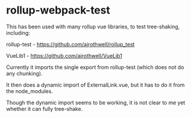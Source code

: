 # rollup-webpack-test

This has been used with many rollup vue libraries, to test tree-shaking, including:

rollup-test - https://github.com/ajrothwell/rollup_test

VueLib1 - https://github.com/ajrothwell/VueLib1

Currently it imports the single export from rollup-test (which does not do any chunking).

It then does a dynamic import of ExternalLink.vue, but it has to do it from the node_modules.

Though the dynamic import seems to be working, it is not clear to me yet whether it can fully tree-shake.
